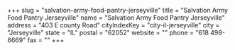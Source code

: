 +++
slug = "salvation-army-food-pantry-jerseyville"
title = "Salvation Army Food Pantry Jerseyville"
name = "Salvation Army Food Pantry Jerseyville"
address = "403 E county Road"
cityIndexKey = "city-il-jerseyville"
city = "Jerseyville"
state = "IL"
postal = "62052"
website = ""
phone = "618 498-6669"
fax = ""
+++
